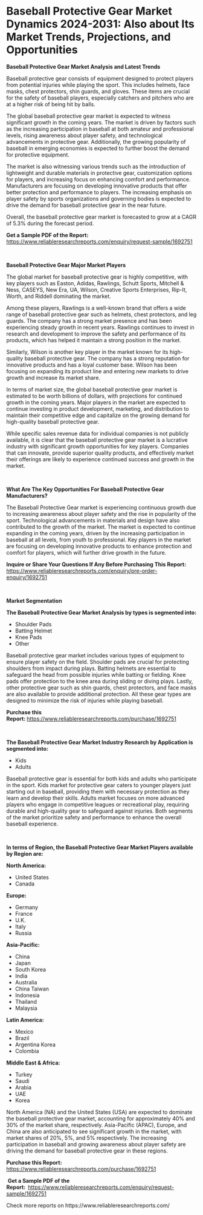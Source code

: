<p><h1>Baseball Protective Gear Market Dynamics 2024-2031: Also about Its Market Trends, Projections, and Opportunities</h1></p><p><strong>Baseball Protective Gear Market Analysis and Latest Trends</strong></p>
<p><p>Baseball protective gear consists of equipment designed to protect players from potential injuries while playing the sport. This includes helmets, face masks, chest protectors, shin guards, and gloves. These items are crucial for the safety of baseball players, especially catchers and pitchers who are at a higher risk of being hit by balls.</p><p>The global baseball protective gear market is expected to witness significant growth in the coming years. The market is driven by factors such as the increasing participation in baseball at both amateur and professional levels, rising awareness about player safety, and technological advancements in protective gear. Additionally, the growing popularity of baseball in emerging economies is expected to further boost the demand for protective equipment.</p><p>The market is also witnessing various trends such as the introduction of lightweight and durable materials in protective gear, customization options for players, and increasing focus on enhancing comfort and performance. Manufacturers are focusing on developing innovative products that offer better protection and performance to players. The increasing emphasis on player safety by sports organizations and governing bodies is expected to drive the demand for baseball protective gear in the near future.</p><p>Overall, the baseball protective gear market is forecasted to grow at a CAGR of 5.3% during the forecast period.</p></p>
<p><strong>Get a Sample PDF of the Report:&nbsp;</strong> <a href="https://www.reliableresearchreports.com/enquiry/request-sample/1692751">https://www.reliableresearchreports.com/enquiry/request-sample/1692751</a></p>
<p>&nbsp;</p>
<p><strong>Baseball Protective Gear Major Market Players</strong></p>
<p><p>The global market for baseball protective gear is highly competitive, with key players such as Easton, Adidas, Rawlings, Schutt Sports, Mitchell & Ness, CASEYS, New Era, UA, Wilson, Creative Sports Enterprises, Rip-It, Worth, and Riddell dominating the market.</p><p>Among these players, Rawlings is a well-known brand that offers a wide range of baseball protective gear such as helmets, chest protectors, and leg guards. The company has a strong market presence and has been experiencing steady growth in recent years. Rawlings continues to invest in research and development to improve the safety and performance of its products, which has helped it maintain a strong position in the market.</p><p>Similarly, Wilson is another key player in the market known for its high-quality baseball protective gear. The company has a strong reputation for innovative products and has a loyal customer base. Wilson has been focusing on expanding its product line and entering new markets to drive growth and increase its market share.</p><p>In terms of market size, the global baseball protective gear market is estimated to be worth billions of dollars, with projections for continued growth in the coming years. Major players in the market are expected to continue investing in product development, marketing, and distribution to maintain their competitive edge and capitalize on the growing demand for high-quality baseball protective gear.</p><p>While specific sales revenue data for individual companies is not publicly available, it is clear that the baseball protective gear market is a lucrative industry with significant growth opportunities for key players. Companies that can innovate, provide superior quality products, and effectively market their offerings are likely to experience continued success and growth in the market.</p></p>
<p>&nbsp;</p>
<p><strong>What Are The Key Opportunities For Baseball Protective Gear Manufacturers?</strong></p>
<p><p>The Baseball Protective Gear market is experiencing continuous growth due to increasing awareness about player safety and the rise in popularity of the sport. Technological advancements in materials and design have also contributed to the growth of the market. The market is expected to continue expanding in the coming years, driven by the increasing participation in baseball at all levels, from youth to professional. Key players in the market are focusing on developing innovative products to enhance protection and comfort for players, which will further drive growth in the future.</p></p>
<p><strong>Inquire or Share Your Questions If Any Before Purchasing This Report:</strong> <a href="https://www.reliableresearchreports.com/enquiry/pre-order-enquiry/1692751">https://www.reliableresearchreports.com/enquiry/pre-order-enquiry/1692751</a></p>
<p>&nbsp;</p>
<p><strong>Market Segmentation</strong></p>
<p><strong>The Baseball Protective Gear Market Analysis by types is segmented into:</strong></p>
<p><ul><li>Shoulder Pads</li><li>Batting Helmet</li><li>Knee Pads</li><li>Other</li></ul></p>
<p><p>Baseball protective gear market includes various types of equipment to ensure player safety on the field. Shoulder pads are crucial for protecting shoulders from impact during plays. Batting helmets are essential to safeguard the head from possible injuries while batting or fielding. Knee pads offer protection to the knee area during sliding or diving plays. Lastly, other protective gear such as shin guards, chest protectors, and face masks are also available to provide additional protection. All these gear types are designed to minimize the risk of injuries while playing baseball.</p></p>
<p><strong>Purchase this Report:&nbsp;</strong><a href="https://www.reliableresearchreports.com/purchase/1692751">https://www.reliableresearchreports.com/purchase/1692751</a></p>
<p>&nbsp;</p>
<p><strong>The Baseball Protective Gear Market Industry Research by Application is segmented into:</strong></p>
<p><ul><li>Kids</li><li>Adults</li></ul></p>
<p><p>Baseball protective gear is essential for both kids and adults who participate in the sport. Kids market for protective gear caters to younger players just starting out in baseball, providing them with necessary protection as they learn and develop their skills. Adults market focuses on more advanced players who engage in competitive leagues or recreational play, requiring durable and high-quality gear to safeguard against injuries. Both segments of the market prioritize safety and performance to enhance the overall baseball experience.</p></p>
<p>&nbsp;</p>
<p><strong>In terms of Region, the Baseball Protective Gear Market Players available by Region are:</strong></p>
<p>
    <p> <strong> North America: </strong>
        <ul>
            <li>United States</li>
            <li>Canada</li>
        </ul>
        </p> 
    <p> <strong> Europe: </strong>
        <ul>
            <li>Germany</li>
            <li>France</li>
            <li>U.K.</li>
            <li>Italy</li>
            <li>Russia</li>
        </ul>
        </p> 
    <p> <strong> Asia-Pacific: </strong>
        <ul>
            <li>China</li>
            <li>Japan</li>
            <li>South Korea</li>
            <li>India</li>
            <li>Australia</li>
            <li>China Taiwan</li>
            <li>Indonesia</li>
            <li>Thailand</li>
            <li>Malaysia</li>
        </ul>
        </p> 
    <p> <strong> Latin America: </strong>
        <ul>
            <li>Mexico</li>
            <li>Brazil</li>
            <li>Argentina Korea</li>
            <li>Colombia</li>
        </ul>
        </p> 
    <p> <strong> Middle East & Africa: </strong>
        <ul>
            <li>Turkey</li>
            <li>Saudi</li>
            <li>Arabia</li>
            <li>UAE</li>
            <li>Korea</li>
        </ul>
    </p>
    </p>
<p><p>North America (NA) and the United States (USA) are expected to dominate the baseball protective gear market, accounting for approximately 40% and 30% of the market share, respectively. Asia-Pacific (APAC), Europe, and China are also anticipated to see significant growth in the market, with market shares of 20%, 5%, and 5% respectively. The increasing participation in baseball and growing awareness about player safety are driving the demand for baseball protective gear in these regions.</p></p>
<p><strong>Purchase this Report: </strong><a href="https://www.reliableresearchreports.com/purchase/1692751">https://www.reliableresearchreports.com/purchase/1692751</a></p>
<p>&nbsp;<strong>Get a Sample PDF of the Report:&nbsp;&nbsp;</strong><a href="https://www.reliableresearchreports.com/enquiry/request-sample/1692751">https://www.reliableresearchreports.com/enquiry/request-sample/1692751</a></p>
<p><strong></strong></p>
<p>Check more reports on https://www.reliableresearchreports.com/</p>